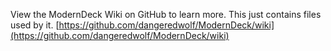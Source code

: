 View the ModernDeck Wiki on GitHub to learn more. This just contains files used by it.
[https://github.com/dangeredwolf/ModernDeck/wiki](https://github.com/dangeredwolf/ModernDeck/wiki)
